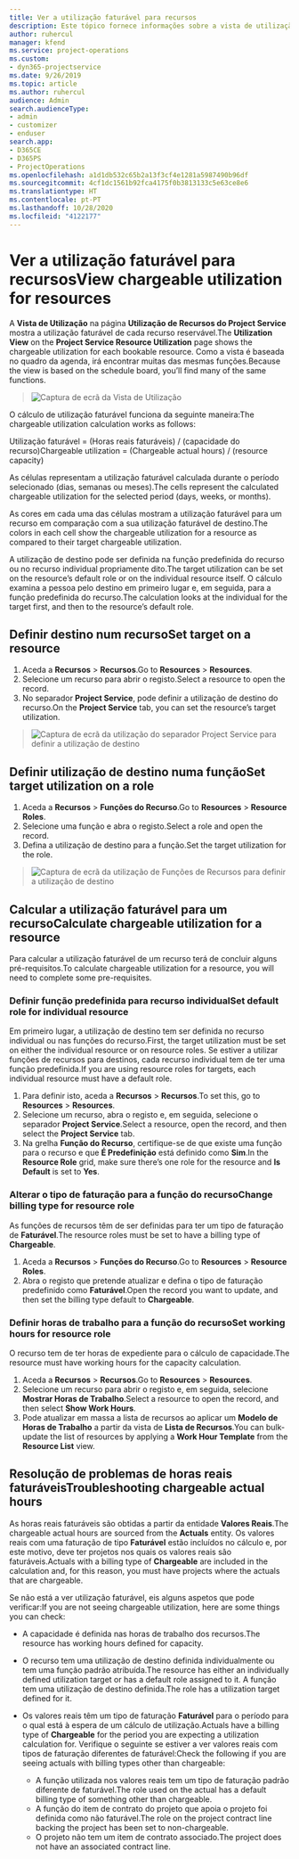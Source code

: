 ```yaml
---
title: Ver a utilização faturável para recursos
description: Este tópico fornece informações sobre a vista de utilização de recursos.
author: ruhercul
manager: kfend
ms.service: project-operations
ms.custom:
- dyn365-projectservice
ms.date: 9/26/2019
ms.topic: article
ms.author: ruhercul
audience: Admin
search.audienceType:
- admin
- customizer
- enduser
search.app:
- D365CE
- D365PS
- ProjectOperations
ms.openlocfilehash: a1d1db532c65b2a13f3cf4e1281a5987490b96df
ms.sourcegitcommit: 4cf1dc1561b92fca4175f0b3813133c5e63ce8e6
ms.translationtype: HT
ms.contentlocale: pt-PT
ms.lasthandoff: 10/28/2020
ms.locfileid: "4122177"
---
```

# <a name="view-chargeable-utilization-for-resources"></a><span data-ttu-id="261cf-103">Ver a utilização faturável para recursos</span><span class="sxs-lookup"><span data-stu-id="261cf-103">View chargeable utilization for resources</span></span>
 
<span data-ttu-id="261cf-104">A **Vista de Utilização** na página **Utilização de Recursos do Project Service** mostra a utilização faturável de cada recurso reservável.</span><span class="sxs-lookup"><span data-stu-id="261cf-104">The **Utilization View** on the **Project Service Resource Utilization** page shows the chargeable utilization for each bookable resource.</span></span> <span data-ttu-id="261cf-105">Como a vista é baseada no quadro da agenda, irá encontrar muitas das mesmas funções.</span><span class="sxs-lookup"><span data-stu-id="261cf-105">Because the view is based on the schedule board, you’ll find many of the same functions.</span></span>

> ![Captura de ecrã da Vista de Utilização](media/FAQ-utilization-1.png)
 

<span data-ttu-id="261cf-107">O cálculo de utilização faturável funciona da seguinte maneira:</span><span class="sxs-lookup"><span data-stu-id="261cf-107">The chargeable utilization calculation works as follows:</span></span>

   <span data-ttu-id="261cf-108">Utilização faturável = (Horas reais faturáveis) / (capacidade do recurso)</span><span class="sxs-lookup"><span data-stu-id="261cf-108">Chargeable utilization = (Chargeable actual hours) / (resource capacity)</span></span>

<span data-ttu-id="261cf-109">As células representam a utilização faturável calculada durante o período selecionado (dias, semanas ou meses).</span><span class="sxs-lookup"><span data-stu-id="261cf-109">The cells represent the calculated chargeable utilization for the selected period (days, weeks, or months).</span></span>

<span data-ttu-id="261cf-110">As cores em cada uma das células mostram a utilização faturável para um recurso em comparação com a sua utilização faturável de destino.</span><span class="sxs-lookup"><span data-stu-id="261cf-110">The colors in each cell show the chargeable utilization for a resource as compared to their target chargeable utilization.</span></span> 

<span data-ttu-id="261cf-111">A utilização de destino pode ser definida na função predefinida do recurso ou no recurso individual propriamente dito.</span><span class="sxs-lookup"><span data-stu-id="261cf-111">The target utilization can be set on the resource’s default role or on the individual resource itself.</span></span> <span data-ttu-id="261cf-112">O cálculo examina a pessoa pelo destino em primeiro lugar e, em seguida, para a função predefinida do recurso.</span><span class="sxs-lookup"><span data-stu-id="261cf-112">The calculation looks at the individual for the target first, and then to the resource’s default role.</span></span>

## <a name="set-target-on-a-resource"></a><span data-ttu-id="261cf-113">Definir destino num recurso</span><span class="sxs-lookup"><span data-stu-id="261cf-113">Set target on a resource</span></span>

1. <span data-ttu-id="261cf-114">Aceda a **Recursos** \> **Recursos**.</span><span class="sxs-lookup"><span data-stu-id="261cf-114">Go to **Resources** \> **Resources**.</span></span> 
2. <span data-ttu-id="261cf-115">Selecione um recurso para abrir o registo.</span><span class="sxs-lookup"><span data-stu-id="261cf-115">Select a resource to open the record.</span></span> 
3. <span data-ttu-id="261cf-116">No separador **Project Service**, pode definir a utilização de destino do recurso.</span><span class="sxs-lookup"><span data-stu-id="261cf-116">On the **Project Service** tab, you can set the resource’s target utilization.</span></span>

> ![Captura de ecrã da utilização do separador Project Service para definir a utilização de destino](media/FAQ-utilization-2.png)
 
## <a name="set-target-utilization-on-a-role"></a><span data-ttu-id="261cf-118">Definir utilização de destino numa função</span><span class="sxs-lookup"><span data-stu-id="261cf-118">Set target utilization on a role</span></span>

1. <span data-ttu-id="261cf-119">Aceda a **Recursos** \> **Funções do Recurso**.</span><span class="sxs-lookup"><span data-stu-id="261cf-119">Go to **Resources** \> **Resource Roles**.</span></span> 
2. <span data-ttu-id="261cf-120">Selecione uma função e abra o registo.</span><span class="sxs-lookup"><span data-stu-id="261cf-120">Select a role and open the record.</span></span> 
3. <span data-ttu-id="261cf-121">Defina a utilização de destino para a função.</span><span class="sxs-lookup"><span data-stu-id="261cf-121">Set the target utilization for the role.</span></span>

> ![Captura de ecrã da utilização de Funções de Recursos para definir a utilização de destino](media/FAQ-utilization-3.png)
 
## <a name="calculate-chargeable-utilization-for-a-resource"></a><span data-ttu-id="261cf-123">Calcular a utilização faturável para um recurso</span><span class="sxs-lookup"><span data-stu-id="261cf-123">Calculate chargeable utilization for a resource</span></span>

<span data-ttu-id="261cf-124">Para calcular a utilização faturável de um recurso terá de concluir alguns pré-requisitos.</span><span class="sxs-lookup"><span data-stu-id="261cf-124">To calculate chargeable utilization for a resource, you will need to complete some pre-requisites.</span></span> 

### <a name="set-default-role-for-individual-resource"></a><span data-ttu-id="261cf-125">Definir função predefinida para recurso individual</span><span class="sxs-lookup"><span data-stu-id="261cf-125">Set default role for individual resource</span></span>

<span data-ttu-id="261cf-126">Em primeiro lugar, a utilização de destino tem ser definida no recurso individual ou nas funções do recurso.</span><span class="sxs-lookup"><span data-stu-id="261cf-126">First, the target utilization must be set on either the individual resource or on resource roles.</span></span> <span data-ttu-id="261cf-127">Se estiver a utilizar funções de recursos para destinos, cada recurso individual tem de ter uma função predefinida.</span><span class="sxs-lookup"><span data-stu-id="261cf-127">If you are using resource roles for targets, each individual resource must have a default role.</span></span> 

1. <span data-ttu-id="261cf-128">Para definir isto, aceda a **Recursos** \> **Recursos**.</span><span class="sxs-lookup"><span data-stu-id="261cf-128">To set this, go to **Resources** \> **Resources**.</span></span> 
2. <span data-ttu-id="261cf-129">Selecione um recurso, abra o registo e, em seguida, selecione o separador **Project Service**.</span><span class="sxs-lookup"><span data-stu-id="261cf-129">Select a resource, open the record, and then select the **Project Service** tab.</span></span> 
3. <span data-ttu-id="261cf-130">Na grelha **Função do Recurso**, certifique-se de que existe uma função para o recurso e que **É Predefinição** está definido como **Sim**.</span><span class="sxs-lookup"><span data-stu-id="261cf-130">In the **Resource Role** grid, make sure there’s one role for the resource and **Is Default** is set to **Yes**.</span></span>
 
### <a name="change-billing-type-for-resource-role"></a><span data-ttu-id="261cf-131">Alterar o tipo de faturação para a função do recurso</span><span class="sxs-lookup"><span data-stu-id="261cf-131">Change billing type for resource role</span></span>

<span data-ttu-id="261cf-132">As funções de recursos têm de ser definidas para ter um tipo de faturação de **Faturável**.</span><span class="sxs-lookup"><span data-stu-id="261cf-132">The resource roles must be set to have a billing type of **Chargeable**.</span></span> 

1. <span data-ttu-id="261cf-133">Aceda a **Recursos** \> **Funções do Recurso**.</span><span class="sxs-lookup"><span data-stu-id="261cf-133">Go to **Resources** \> **Resource Roles**.</span></span> 
2. <span data-ttu-id="261cf-134">Abra o registo que pretende atualizar e defina o tipo de faturação predefinido como **Faturável**.</span><span class="sxs-lookup"><span data-stu-id="261cf-134">Open the record you want to update, and then set the billing type default to **Chargeable**.</span></span>

### <a name="set-working-hours-for-resource-role"></a><span data-ttu-id="261cf-135">Definir horas de trabalho para a função do recurso</span><span class="sxs-lookup"><span data-stu-id="261cf-135">Set working hours for resource role</span></span>
 
<span data-ttu-id="261cf-136">O recurso tem de ter horas de expediente para o cálculo de capacidade.</span><span class="sxs-lookup"><span data-stu-id="261cf-136">The resource must have working hours for the capacity calculation.</span></span> 

1. <span data-ttu-id="261cf-137">Aceda a **Recursos** \> **Recursos**.</span><span class="sxs-lookup"><span data-stu-id="261cf-137">Go to **Resources** \> **Resources**.</span></span> 
2. <span data-ttu-id="261cf-138">Selecione um recurso para abrir o registo e, em seguida, selecione **Mostrar Horas de Trabalho**.</span><span class="sxs-lookup"><span data-stu-id="261cf-138">Select a resource to open the record, and then select **Show Work Hours**.</span></span> 
3. <span data-ttu-id="261cf-139">Pode atualizar em massa a lista de recursos ao aplicar um **Modelo de Horas de Trabalho** a partir da vista de **Lista de Recursos**.</span><span class="sxs-lookup"><span data-stu-id="261cf-139">You can bulk-update the list of resources by applying a **Work Hour Template** from the **Resource List** view.</span></span>

## <a name="troubleshooting-chargeable-actual-hours"></a><span data-ttu-id="261cf-140">Resolução de problemas de horas reais faturáveis</span><span class="sxs-lookup"><span data-stu-id="261cf-140">Troubleshooting chargeable actual hours</span></span>

<span data-ttu-id="261cf-141">As horas reais faturáveis são obtidas a partir da entidade **Valores Reais**.</span><span class="sxs-lookup"><span data-stu-id="261cf-141">The chargeable actual hours are sourced from the **Actuals** entity.</span></span> <span data-ttu-id="261cf-142">Os valores reais com uma faturação de tipo **Faturável** estão incluídos no cálculo e, por este motivo, deve ter projetos nos quais os valores reais são faturáveis.</span><span class="sxs-lookup"><span data-stu-id="261cf-142">Actuals with a billing type of **Chargeable** are included in the calculation and, for this reason, you must have projects where the actuals that are chargeable.</span></span>

<span data-ttu-id="261cf-143">Se não está a ver utilização faturável, eis alguns aspetos que pode verificar:</span><span class="sxs-lookup"><span data-stu-id="261cf-143">If you are not seeing chargeable utilization, here are some things you can check:</span></span>

- <span data-ttu-id="261cf-144">A capacidade é definida nas horas de trabalho dos recursos.</span><span class="sxs-lookup"><span data-stu-id="261cf-144">The resource has working hours defined for capacity.</span></span>
- <span data-ttu-id="261cf-145">O recurso tem uma utilização de destino definida individualmente ou tem uma função padrão atribuída.</span><span class="sxs-lookup"><span data-stu-id="261cf-145">The resource has either an individually defined utilization target or has a default role assigned to it.</span></span> <span data-ttu-id="261cf-146">A função tem uma utilização de destino definida.</span><span class="sxs-lookup"><span data-stu-id="261cf-146">The role has a utilization target defined for it.</span></span>
- <span data-ttu-id="261cf-147">Os valores reais têm um tipo de faturação **Faturável** para o período para o qual está à espera de um cálculo de utilização.</span><span class="sxs-lookup"><span data-stu-id="261cf-147">Actuals have a billing type of **Chargeable** for the period you are expecting a utilization calculation for.</span></span> <span data-ttu-id="261cf-148">Verifique o seguinte se estiver a ver valores reais com tipos de faturação diferentes de faturável:</span><span class="sxs-lookup"><span data-stu-id="261cf-148">Check the following if you are seeing actuals with billing types other than chargeable:</span></span>

  - <span data-ttu-id="261cf-149">A função utilizada nos valores reais tem um tipo de faturação padrão diferente de faturável.</span><span class="sxs-lookup"><span data-stu-id="261cf-149">The role used on the actual has a default billing type of something other than chargeable.</span></span>
  - <span data-ttu-id="261cf-150">A função do item de contrato do projeto que apoia o projeto foi definida como não faturável.</span><span class="sxs-lookup"><span data-stu-id="261cf-150">The role on the project contract line backing the project has been set to non-chargeable.</span></span>
  - <span data-ttu-id="261cf-151">O projeto não tem um item de contrato associado.</span><span class="sxs-lookup"><span data-stu-id="261cf-151">The project does not have an associated contract line.</span></span>

